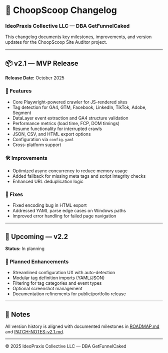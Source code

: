 # 🐾 ChoopScoop Changelog
### IdeoPraxis Collective LLC — DBA GetFunnelCaked

This changelog documents key milestones, improvements, and version updates for the ChoopScoop Site Auditor project.

---

## 📦 v2.1 — MVP Release
**Release Date:** October 2025

### 🚀 Features
- Core Playwright-powered crawler for JS-rendered sites
- Tag detection for GA4, GTM, Facebook, LinkedIn, TikTok, Adobe, Segment
- DataLayer event extraction and GA4 structure validation
- Performance metrics (load time, FCP, DOM timings)
- Resume functionality for interrupted crawls
- JSON, CSV, and HTML export options
- Configuration via `config.yaml`
- Cross-platform support

### 🛠 Improvements
- Optimized async concurrency to reduce memory usage
- Added fallback for missing meta tags and script integrity checks
- Enhanced URL deduplication logic

### 🐞 Fixes
- Fixed encoding bug in HTML export
- Addressed YAML parse edge cases on Windows paths
- Improved error handling for failed page navigation

---

## 🧩 Upcoming — v2.2
**Status:** In planning

### 🎯 Planned Enhancements
- Streamlined configuration UX with auto-detection
- Modular tag definition imports (YAML/JSON)
- Filtering for tag categories and event types
- Optional screenshot management
- Documentation refinements for public/portfolio release

---

## 🧭 Notes
All version history is aligned with documented milestones in [ROADMAP.md](ROADMAP.md) and [PATCH-NOTES-v2.1.md](docs/PATCH-NOTES-v2.1.md).

---

© 2025 IdeoPraxis Collective LLC — DBA GetFunnelCaked
